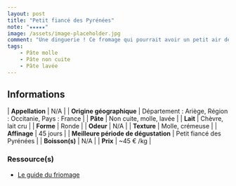 ```yaml
---
layout: post
title: "Petit fiancé des Pyrénées"
note: "★★★★★"
image: /assets/image-placeholder.jpg
comment: "Une dinguerie ! Ce fromage qui pourrait avoir un petit air de Reblochon, est plus puissant en bouche, offrant des saveurs caprines équilibrées et parfumées de notes florales, de paille et de noisettes."
tags:
    - Pâte molle
    - Pâte non cuite
    - Pâte lavée
---
```


## Informations

| **Appellation** | N/A |
| **Origine géographique** | Département : Ariège, Région : Occitanie, Pays : France   |
| **Pâte** | Non cuite, molle, lavée |
| **Lait** | Chèvre, lait cru |
| **Forme** | Ronde |
| **Odeur** | N/A |
| **Texture** | Molle, crémeuse |
| **Affinage** | 45 jours |
| **Meilleure période de dégustation** | Petit fiancé des Pyrénées |
| **Boisson(s)** | N/A |
| **Prix** | ~45 € /kg |

### Ressource(s)
* [Le guide du friomage](https://www.leguidedufromage.com/le-petit-fiance-des-pyrenees-io590.html)
